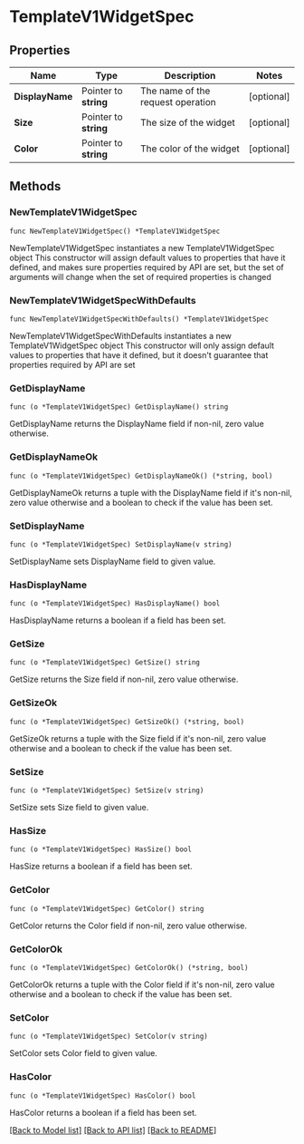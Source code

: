 # TemplateV1WidgetSpec

## Properties

Name | Type | Description | Notes
------------ | ------------- | ------------- | -------------
**DisplayName** | Pointer to **string** | The name of the request operation | [optional] 
**Size** | Pointer to **string** | The size of the widget | [optional] 
**Color** | Pointer to **string** | The color of the widget | [optional] 

## Methods

### NewTemplateV1WidgetSpec

`func NewTemplateV1WidgetSpec() *TemplateV1WidgetSpec`

NewTemplateV1WidgetSpec instantiates a new TemplateV1WidgetSpec object
This constructor will assign default values to properties that have it defined,
and makes sure properties required by API are set, but the set of arguments
will change when the set of required properties is changed

### NewTemplateV1WidgetSpecWithDefaults

`func NewTemplateV1WidgetSpecWithDefaults() *TemplateV1WidgetSpec`

NewTemplateV1WidgetSpecWithDefaults instantiates a new TemplateV1WidgetSpec object
This constructor will only assign default values to properties that have it defined,
but it doesn't guarantee that properties required by API are set

### GetDisplayName

`func (o *TemplateV1WidgetSpec) GetDisplayName() string`

GetDisplayName returns the DisplayName field if non-nil, zero value otherwise.

### GetDisplayNameOk

`func (o *TemplateV1WidgetSpec) GetDisplayNameOk() (*string, bool)`

GetDisplayNameOk returns a tuple with the DisplayName field if it's non-nil, zero value otherwise
and a boolean to check if the value has been set.

### SetDisplayName

`func (o *TemplateV1WidgetSpec) SetDisplayName(v string)`

SetDisplayName sets DisplayName field to given value.

### HasDisplayName

`func (o *TemplateV1WidgetSpec) HasDisplayName() bool`

HasDisplayName returns a boolean if a field has been set.

### GetSize

`func (o *TemplateV1WidgetSpec) GetSize() string`

GetSize returns the Size field if non-nil, zero value otherwise.

### GetSizeOk

`func (o *TemplateV1WidgetSpec) GetSizeOk() (*string, bool)`

GetSizeOk returns a tuple with the Size field if it's non-nil, zero value otherwise
and a boolean to check if the value has been set.

### SetSize

`func (o *TemplateV1WidgetSpec) SetSize(v string)`

SetSize sets Size field to given value.

### HasSize

`func (o *TemplateV1WidgetSpec) HasSize() bool`

HasSize returns a boolean if a field has been set.

### GetColor

`func (o *TemplateV1WidgetSpec) GetColor() string`

GetColor returns the Color field if non-nil, zero value otherwise.

### GetColorOk

`func (o *TemplateV1WidgetSpec) GetColorOk() (*string, bool)`

GetColorOk returns a tuple with the Color field if it's non-nil, zero value otherwise
and a boolean to check if the value has been set.

### SetColor

`func (o *TemplateV1WidgetSpec) SetColor(v string)`

SetColor sets Color field to given value.

### HasColor

`func (o *TemplateV1WidgetSpec) HasColor() bool`

HasColor returns a boolean if a field has been set.


[[Back to Model list]](../README.md#documentation-for-models) [[Back to API list]](../README.md#documentation-for-api-endpoints) [[Back to README]](../README.md)


